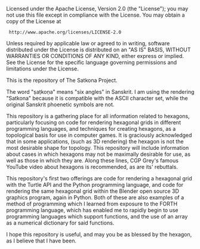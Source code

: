 Licensed under the Apache License, Version 2.0 (the "License");
you may not use this file except in compliance with the License.
You may obtain a copy of the License at
 
     http://www.apache.org/licenses/LICENSE-2.0
 
Unless required by applicable law or agreed to in writing, software
distributed under the License is distributed on an "AS IS" BASIS,
WITHOUT WARRANTIES OR CONDITIONS OF ANY KIND, either express or implied.
See the License for the specific language governing permissions and
limitations under the License.

This is the repository of The Satkona Project.

The word "ṣaṭkoṇa" means "six angles" in Sanskrit.  I am using the rendering
"Satkona" because it is compatible with the ASCII character set, while the
original Sanskrit phoenetic symbols are not.

This repository is a gathering place for all information related to hexagons,
particularly focusing on code for rendering hexagonal grids in different
programming languages, and techniques for creating hexagons, as a topological
basis for use in computer games.  It is graciously acknowledged that in some
applications, (such as 3D rendering) the hexagon is not the most desirable shape
for topology.  This repository will include information about cases in which
hexagons may not be maximally desirable for use, as well as those in which they
are. Along these lines, CGP Grey's famous YouTube video about hexagons is
recommended, as are its' rebuttals.

This repository's first two offerings are code for rendering a hexagonal grid
with the Turtle API and the Python programming language, and code for rendering
the same hexagonal grid within the Blender open source 3D graphics program,
again in Python.  Both of these are also examples of a method of programming
which I learned from exposure to the FORTH programming language, which has
enabled me to rapidly begin to use programming languages which support
functions, and the use of an array as a numerical dictionary for said functions.

I hope this repository is useful, and may you be as blessed by the hexagon, as I
believe that I have been.
